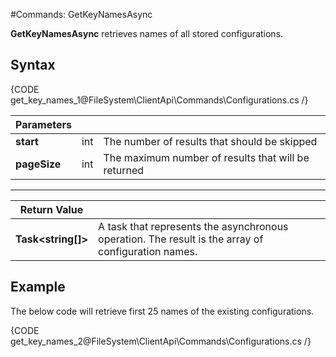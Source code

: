 #Commands: GetKeyNamesAsync

**GetKeyNamesAsync** retrieves names of all stored configurations.

## Syntax

{CODE get_key_names_1@FileSystem\ClientApi\Commands\Configurations.cs /}

| Parameters | | |
| ------------- | ------------- | ----- |
| **start** | int | The number of results that should be skipped |
| **pageSize** | int | The maximum number of results that will be returned |
<hr />

| Return Value | |
| ------------- | ------------- |
| **Task&lt;string[]&gt;** |A task that represents the asynchronous operation. The result is the array of configuration names.  |

## Example

The below code will retrieve first 25 names of the existing configurations.

{CODE get_key_names_2@FileSystem\ClientApi\Commands\Configurations.cs /}
